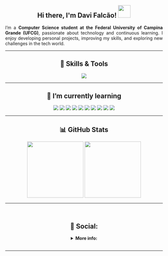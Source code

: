 <div align="center">

## Hi there, I'm Davi Falcão! <img src="https://user-images.githubusercontent.com/74038190/214644152-52f47eb3-5e31-4f47-8758-05c9468d5596.gif" height="40"/>


<p align="justify">
I’m a <b>Computer Science student at the Federal University of Campina Grande (UFCG)</b>, passionate about technology and continuous learning. I enjoy developing personal projects, improving my skills, and exploring new challenges in the tech world.</p>

---
</div>

<div align="center">

## 🧠 Skills & Tools
  <div>
  <img src=https://skillicons.dev/icons?i=java,python,git,github,linux,docker,vim>
  </div>
</div>

---

<div align="center">

  ## 🌱 I’m currently learning
  <div>
  <img src=https://img.shields.io/badge/nginx-%23009639.svg?style=for-the-badge&logo=nginx&logoColor=white>
  <img src=https://img.shields.io/badge/cloudflare-%23FF7A59.svg?style=for-the-badge&logo=cloudflare&logoColor=white>
  <img src=https://img.shields.io/badge/cloudflared_tunnel-%23007ACC.svg?style=for-the-badge&logo=cloudflare&logoColor=white>
  <img src=https://img.shields.io/badge/javascript-%23323330.svg?style=for-the-badge&logo=javascript&logoColor=%23F7DF1E)>
  <img src=https://img.shields.io/badge/html5-%23E34F26.svg?style=for-the-badge&logo=html5&logoColor=white>
  <img src=https://img.shields.io/badge/CSS-1572B6?style=for-the-badge&logo=css3&logoColor=white>
  <img src=https://img.shields.io/badge/Matplotlib-%23ffffff.svg?style=for-the-badge&logo=Matplotlib&logoColor=black>
  <img src=https://img.shields.io/badge/OpenCV-%235C3EE8.svg?style=for-the-badge&logo=opencv&logoColor=white>
  <img src=https://img.shields.io/badge/pandas-%23150458.svg?style=for-the-badge&logo=pandas&logoColor=white>
  <img src=https://img.shields.io/badge/numpy-%23013243.svg?style=for-the-badge&logo=numpy&logoColor=white>
  </div>
</div>

---

<div align="center">
  
  ## 📊 GitHub Stats
  <!-- GitHub Stats -->
  <div>
    <img height="180em"  src="https://github-readme-stats.vercel.app/api?username=Davi-Falcao&theme=transparent&show_icons=true&rank_icon=github" />
    <img height="180em" src="https://github-readme-stats.vercel.app/api/top-langs/?username=Davi-Falcao&layout=compact&theme=transparent&exclude_repo=parktech,parktech-prolog&custom_title=Used%20languages&size_weight=0.1&count_weight=0.9&hide=Jupyter%20Notebook" />
  </div>
</div>

---
<br>

<div align="center">
  
  ## 📱 Social:

<details align="center">  
  <summary><b>More info:</b></summary>
  <br>
  
  <b>
      Contact me:
  </b>
  <br>
  <br>
  
  [![Gmail](https://img.shields.io/badge/Gmail-D14836?style=for-the-badge&logo=gmail&logoColor=white)](mailto:davifaf3106@gmail.com) [![Linkedin](https://img.shields.io/badge/-LinkedIn-%230077B5?style=for-the-badge&logo=linkedin&logoColor=white)](https://www.linkedin.com/in/davi-falc%C3%A3o-989aa52a2/)


  <br>

</details>
</div>

<br>

---




